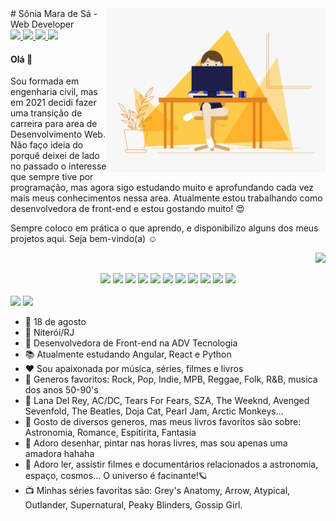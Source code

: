 <img align="right" width="350" src="/img/dev.gif" />
# Sônia Mara de Sá - Web Developer
<div > 
<a href="https://www.linkedin.com/in/soniamarasa/"><img src="https://img.shields.io/badge/LinkedIn-0077B5?style=for-the-badge&logo=linkedin&logoColor=white"> <a>
<a href="https://instagram.com/soniamarasa"><img src="https://img.shields.io/badge/Instagram-E4405F?style=for-the-badge&logo=instagram&logoColor=white"> <a>
<a href="https://t.me/soniamarasa"><img src="https://img.shields.io/badge/Telegram-2CA5E0?style=for-the-badge&logo=telegram&logoColor=white"> <a>
<a href="mailto:soniamarasa@outlook.com"><img src="https://img.shields.io/badge/-EMAIL-%238DB473?style=for-the-badge&logo=microsoftoutlook&logoColor=white"> <a>
</div>

<p> </p>
<h4> Olá 👋 </h4>
<div align="left">
<p> Sou formada em engenharia civil, mas em 2021 decidi fazer uma transição de carreira para area de Desenvolvimento Web. Não faço ideia do porquê deixei de lado no passado o interesse que sempre tive por programação, mas agora sigo estudando muito e aprofundando cada vez mais meus conhecimentos nessa area. Atualmente estou trabalhando como desenvolvedora de front-end e estou gostando muito! 😍   </p>
<p> Sempre coloco em prática o que aprendo, e disponibilizo alguns dos meus projetos aqui. Seja bem-vindo(a) ☺️ </p>
</div> 

<div align="right"> 
    
![](https://komarev.com/ghpvc/?username=soniamarasa&color=blue&style=flat)
    
</div>
    
<div align="center"> 
    <img width="40px" src="https://cdn.jsdelivr.net/gh/devicons/devicon/icons/html5/html5-plain-wordmark.svg"/>
    <img width="40px" src="https://cdn.jsdelivr.net/gh/devicons/devicon/icons/css3/css3-plain-wordmark.svg"/>
    <img width="40px" src="https://cdn.jsdelivr.net/gh/devicons/devicon/icons/sass/sass-original.svg" />
    <img width="35px" src="https://cdn.jsdelivr.net/gh/devicons/devicon/icons/javascript/javascript-plain.svg"/>
    <img width="40px" src="https://cdn.jsdelivr.net/gh/devicons/devicon/icons/nodejs/nodejs-plain.svg" />
    <img width="40px" src="https://cdn.jsdelivr.net/gh/devicons/devicon/icons/angularjs/angularjs-plain.svg"/>
    <img width="40px" src="https://cdn.jsdelivr.net/gh/devicons/devicon/icons/typescript/typescript-plain.svg" />
    <img width="40px" src="https://cdn.jsdelivr.net/gh/devicons/devicon/icons/react/react-original.svg" />
    <img width="40px" src="https://cdn.jsdelivr.net/gh/devicons/devicon/icons/mongodb/mongodb-plain-wordmark.svg" />
    <img width="40px" src="https://cdn.jsdelivr.net/gh/devicons/devicon/icons/mysql/mysql-original.svg" />
    <img width="40px" src="https://cdn.jsdelivr.net/gh/devicons/devicon/icons/python/python-original.svg" />  
</div>

</br>

<div>
<img  width="57%" src="https://github-readme-stats-eight-theta.vercel.app/api?username=soniamarasa&show_icons=true&theme=onedark&include_all_commits=true&count_private=true&border_radius=35&hide_border=true"/>
<img  width="41%" src="https://github-readme-stats.vercel.app/api/top-langs/?username=soniamarasa&layout=compact&langs_count=8&theme=onedark&hide_border=true"/>
</div>

    

- 🎂 18 de agosto
- 📌 Niterói/RJ
- 💼 Desenvolvedora de Front-end na ADV Tecnologia
- 📚 Atualmente estudando Angular, React e Python
- ♥️ Sou apaixonada por música, séries, filmes e livros
- 🎵 Generos favoritos: Rock, Pop, Indie, MPB, Reggae, Folk, R&B, musica dos anos 50-90's
- 🎤 Lana Del Rey, AC/DC, Tears For Fears, SZA, The Weeknd, Avenged Sevenfold, The Beatles, Doja Cat, Pearl Jam, Arctic Monkeys... 
- 📖 Gosto de diversos generos, mas meus livros favoritos são sobre: Astronomia, Romance, Espitirita, Fantasia
- 🎨 Adoro desenhar, pintar nas horas livres, mas sou apenas uma amadora hahaha
- 🚀 Adoro ler, assistir filmes e documentários relacionados a astronomia, espaço, cosmos... O universo é facinante!🪐
- 📺 Minhas séries favoritas são: Grey's Anatomy, Arrow, Atypical, Outlander, Supernatural, Peaky Blinders, Gossip Girl.


